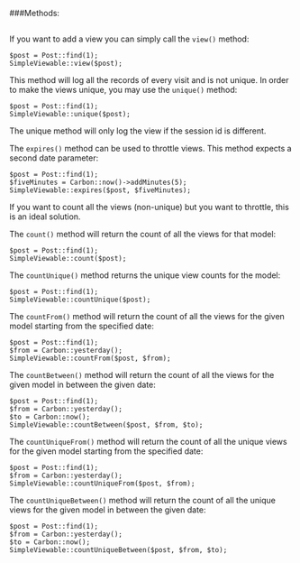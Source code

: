 ###Methods:
##
If you want to add a view you can simply call the `view()` method:
```
$post = Post::find(1);
SimpleViewable::view($post);
```
This method will log all the records of every visit and is not unique. 
In order to make the views unique, you may use the `unique()` method:
```
$post = Post::find(1);
SimpleViewable::unique($post);
```
The unique method will only log the view if the session id is different.

The `expires()` method can be used to throttle views. This method expects
a second date parameter:

```
$post = Post::find(1);
$fiveMinutes = Carbon::now()->addMinutes(5);
SimpleViewable::expires($post, $fiveMinutes);
```
If you want to count all the views (non-unique) but you want to throttle,
this is an ideal solution.

The `count()` method will return the count of all the views for that model:
```
$post = Post::find(1);
SimpleViewable::count($post);
```

The `countUnique()` method returns the unique view counts for the model:
```
$post = Post::find(1);
SimpleViewable::countUnique($post);
```

The `countFrom()` method will return the count of all the views for the given
model starting from the specified date:
```
$post = Post::find(1);
$from = Carbon::yesterday();
SimpleViewable::countFrom($post, $from);
```

The `countBetween()` method will return the count of all the views for the
given model in between the given date:
```
$post = Post::find(1);
$from = Carbon::yesterday();
$to = Carbon::now();
SimpleViewable::countBetween($post, $from, $to);
```

The `countUniqueFrom()` method will return the count of all the unique views for the given
model starting from the specified date:
```
$post = Post::find(1);
$from = Carbon::yesterday();
SimpleViewable::countUniqueFrom($post, $from);
```

The `countUniqueBetween()` method will return the count of all the unique views for the
given model in between the given date:
```
$post = Post::find(1);
$from = Carbon::yesterday();
$to = Carbon::now();
SimpleViewable::countUniqueBetween($post, $from, $to);
```
##
